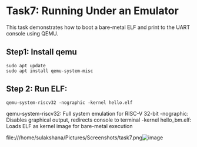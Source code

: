 # Task7: Running Under an Emulator
This task demonstrates how to boot a bare-metal ELF and print to the UART console using QEMU.

## Step1: Install qemu
```
sudo apt update
sudo apt install qemu-system-misc
```
## Step 2: Run ELF:
```
qemu-system-riscv32 -nographic -kernel hello.elf
```
qemu-system-riscv32: Full system emulation for RISC-V 32-bit
-nographic: Disables graphical output, redirects console to terminal
-kernel hello_bm.elf: Loads ELF as kernel image for bare-metal execution


file:///home/sulakshana/Pictures/Screenshots/task7.png![image](https://github.com/user-attachments/assets/40b53325-2d16-4be2-9b15-704d641ba3ab)
